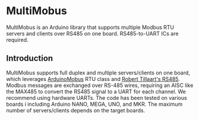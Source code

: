 # MultiMobus

MultiMobus is an Arduino library that supports multiple Modbus RTU servers and clients over RS485 on one board. RS485-to-UART ICs are required.

## Introduction

MultiMobus supports full duplex and multiple servers/clients on one board, which leverages [ArduinoMobus](https://github.com/arduino-libraries/ArduinoModbus) RTU class and [Robert Tillaart's RS485](https://github.com/RobTillaart/RS485). Modbus messages are exchanged over RS-485 wires, requiring an AISC like the MAX485 to convert the RS485 signal to a UART for each channel. We recommend using hardware UARTs. The code has been tested on various boards i including Arduino NANO, MEGA, UNO, and MKR. The maximum number of servers/clients depends on the target boards.
